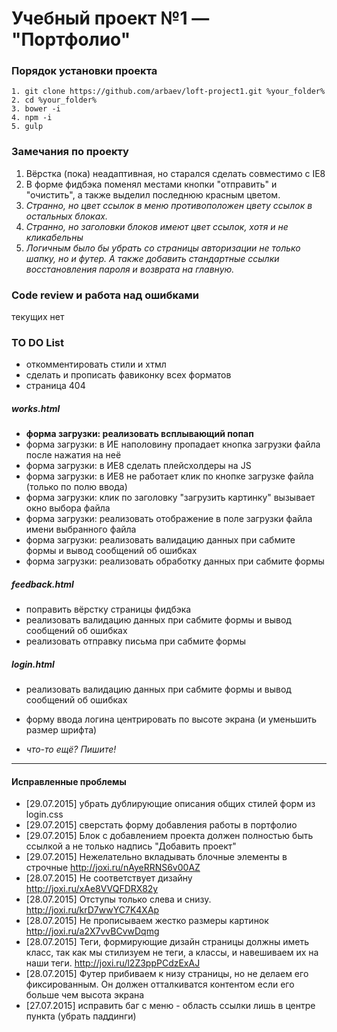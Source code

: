 # Учебный проект №1 — "Портфолио"

### Порядок установки проекта

	1. git clone https://github.com/arbaev/loft-project1.git %your_folder%
	2. cd %your_folder%
	3. bower -i
	4. npm -i
	5. gulp

### Замечания по проекту
1. Вёрстка (пока) неадаптивная, но старался сделать совместимо с IE8
2. В форме фидбэка поменял местами кнопки "отправить" и "очистить", а также выделил последнюю красным цветом.
3. *Странно, но цвет ссылок в меню противоположен цвету ссылок в остальных блоках.*
4. *Странно, но заголовки блоков имеют цвет ссылок, хотя и не кликабельны*
5. *Логичным было бы убрать со страницы авторизации не только шапку, но и футер. А также добавить стандартные ссылки восстановления пароля и возврата на главную.*

### Code review и работа над ошибками
текущих нет

### TO DO List
* откомментировать стили и хтмл
* сделать и прописать фавиконку всех форматов
* страница 404

##### works.html
* **форма загрузки: реализовать всплывающий попап**
* форма загрузки: в ИЕ наполовину пропадает кнопка загрузки файла после нажатия на неё
* форма загрузки: в ИЕ8 сделать плейсхолдеры на JS
* форма загрузки: в ИЕ8 не работает клик по кнопке загрузке файла (только по полю ввода)
* форма загрузки: клик по заголовку "загрузить картинку" вызывает окно выбора файла
* форма загрузки: реализовать отображение в поле загрузки файла имени выбранного файла
* форма загрузки: реализовать валидацию данных при сабмите формы и вывод сообщений об ошибках
* форма загрузки: реализовать обработку данных при сабмите формы

##### feedback.html
* поправить вёрстку страницы фидбэка
* реализовать валидацию данных при сабмите формы и вывод сообщений об ошибках
* реализовать отправку письма при сабмите формы

##### login.html
* реализовать валидацию данных при сабмите формы и вывод сообщений об ошибках
* форму ввода логина центрировать по высоте экрана (и уменьшить размер шрифта)

* *что-то ещё? Пишите!*

***

#### Исправленные проблемы
+ [29.07.2015] убрать дублирующие описания общих стилей форм из login.css
+ [29.07.2015] сверстать форму добавления работы в портфолио
+ [29.07.2015] Блок с добавлением проекта должен полностью быть ссылкой а не только надпись "Добавить проект"
+ [29.07.2015] Нежелательно вкладывать блочные элементы в строчные <http://joxi.ru/nAyeRRNS6v00AZ>
+ [28.07.2015] Не соответствует дизайну  <http://joxi.ru/xAe8VVQFDRX82y>
+ [28.07.2015] Отступы только слева и снизу. <http://joxi.ru/krD7wwYC7K4XAp>
+ [28.07.2015] Не прописываем жестко размеры картинок  <http://joxi.ru/a2X7vvBCvwDqmg>
+ [28.07.2015] Теги, формирующие дизайн страницы должны иметь класс, так как мы стилизуем не теги, а классы, и навешиваем их на наши теги.  <http://joxi.ru/l2Z3ppPCdzExAJ>
+ [28.07.2015] Футер прибиваем к низу страницы, но не делаем его фиксированным. Он должен отталкиватся контентом если его больше чем высота экрана
+ [27.07.2015] исправить баг с меню - область ссылки лишь в центре пункта (убрать паддинги)

